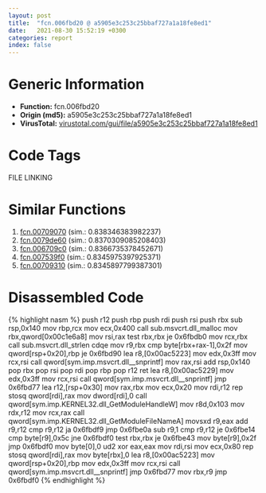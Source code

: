 ```yaml
---
layout: post
title:  "fcn.006fbd20 @ a5905e3c253c25bbaf727a1a18fe8ed1"
date:   2021-08-30 15:52:19 +0300
categories: report
index: false
---
```


# Generic Information
- **Function:** fcn.006fbd20
- **Origin (md5):** a5905e3c253c25bbaf727a1a18fe8ed1
- **VirusTotal:** [virustotal.com/gui/file/a5905e3c253c25bbaf727a1a18fe8ed1][virustotal_ref]

# Code Tags
<span class="tag" id="FILE">FILE</span>
<span class="tag" id="LINKING">LINKING</span>


# Similar Functions

1. [fcn.00709070][similar_1_ref] (sim.: 0.838346383982237)
2. [fcn.0079de60][similar_2_ref] (sim.: 0.8370309085208403)
3. [fcn.006709c0][similar_3_ref] (sim.: 0.8366735378452671)
4. [fcn.007539f0][similar_4_ref] (sim.: 0.8345975397925371)
5. [fcn.00709310][similar_5_ref] (sim.: 0.8345897799387301)


# Disassembled Code

{% highlight nasm %}
push r12
push rbp
push rdi
push rsi
push rbx
sub rsp,0x140
mov rbp,rcx
mov ecx,0x400
call sub.msvcrt.dll_malloc
mov rbx,qword[0x00c1e6a8]
mov rsi,rax
test rbx,rbx
je 0x6fbdb0
mov rcx,rbx
call sub.msvcrt.dll_strlen
cdqe
mov r9,rbx
cmp byte[rbx+rax-1],0x2f
mov qword[rsp+0x20],rbp
je 0x6fbd90
lea r8,[0x00ac5223]
mov edx,0x3ff
mov rcx,rsi
call qword[sym.imp.msvcrt.dll__snprintf]
mov rax,rsi
add rsp,0x140
pop rbx
pop rsi
pop rdi
pop rbp
pop r12
ret
lea r8,[0x00ac5229]
mov edx,0x3ff
mov rcx,rsi
call qword[sym.imp.msvcrt.dll__snprintf]
jmp 0x6fbd77
lea r12,[rsp+0x30]
mov rax,rbx
mov ecx,0x20
mov rdi,r12
rep stosq qword[rdi],rax
mov dword[rdi],0
call qword[sym.imp.KERNEL32.dll_GetModuleHandleW]
mov r8d,0x103
mov rdx,r12
mov rcx,rax
call qword[sym.imp.KERNEL32.dll_GetModuleFileNameA]
movsxd r9,eax
add r9,r12
cmp r9,r12
ja 0x6fbdf9
jmp 0x6fbe0a
sub r9,1
cmp r9,r12
je 0x6fbe14
cmp byte[r9],0x5c
jne 0x6fbdf0
test rbx,rbx
je 0x6fbe43
mov byte[r9],0x2f
jmp 0x6fbdf0
mov byte[0],0
ud2
xor eax,eax
mov rdi,rsi
mov ecx,0x80
rep stosq qword[rdi],rax
mov byte[rbx],0
lea r8,[0x00ac5223]
mov qword[rsp+0x20],rbp
mov edx,0x3ff
mov rcx,rsi
call qword[sym.imp.msvcrt.dll__snprintf]
jmp 0x6fbd77
mov rbx,r9
jmp 0x6fbdf0
{% endhighlight %}


[similar_1_ref]: /report/fcn.00709070@a5905e3c253c25bbaf727a1a18fe8ed1
[similar_2_ref]: /report/fcn.0079de60@a5905e3c253c25bbaf727a1a18fe8ed1
[similar_3_ref]: /report/fcn.006709c0@a5905e3c253c25bbaf727a1a18fe8ed1
[similar_4_ref]: /report/fcn.007539f0@a5905e3c253c25bbaf727a1a18fe8ed1
[similar_5_ref]: /report/fcn.00709310@a5905e3c253c25bbaf727a1a18fe8ed1
[virustotal_ref]: https://www.virustotal.com/gui/file/a5905e3c253c25bbaf727a1a18fe8ed1